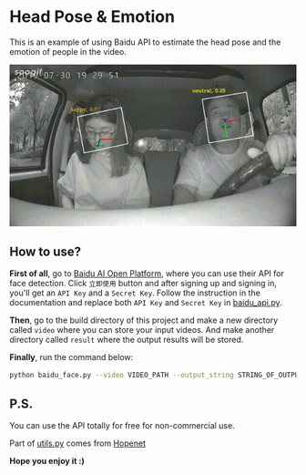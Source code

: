 # Head Pose & Emotion

This is an example of using Baidu API to estimate the head pose and the emotion of people in the video.
 
<div align="center">
<img src="demo.gif" /><br>
</div>

## How to use?
**First of all**, go to [Baidu AI Open Platform](https://ai.baidu.com/tech/face/detect), where you can use their API for face detection. Click `立即使用` button and after signing up and signing in, you'll get an `API Key` and a `Secret Key`. Follow the instruction in the documentation and replace both `API Key` and `Secret Key` in [baidu_api.py](https://github.com/Messier42/HeadPose-Emotion/blob/master/baidu_api.py).

**Then**, go to the build directory of this project and make a new directory called `video` where you can store your input videos. And make another directory called `result` where the output results will be stored.

**Finally**, run the command below:
```bash
python baidu_face.py --video VIDEO_PATH --output_string STRING_OF_OUTPUT_FILE --max_face_num MAXIMUM_NUMBER_OF_FACE_IN_THE_VIDEO --fps FPS_OF_THE_OUTPUT_VIDEO
```

## P.S.
You can use the API totally for free for non-commercial use. 

Part of [utils.py](https://github.com/Messier42/HeadPose-Emotion/blob/master/utils.py) comes from [Hopenet](https://github.com/natanielruiz/deep-head-pose/blob/master/code/utils.py)

**Hope you enjoy it :)**
